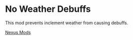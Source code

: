 # No Weather Debuffs

This mod prevents inclement weather from causing debuffs.

[Nexus Mods](https://www.nexusmods.com/pathfinderkingmaker/mods/298)
